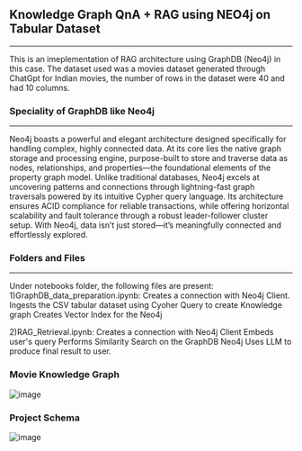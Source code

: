 ## Knowledge Graph QnA + RAG using NEO4j on Tabular Dataset
--------------------------------------------------------------------------------------------------------------------------
This is an imeplementation of RAG architecture using GraphDB (Neo4j) in this case.
The dataset used was a movies dataset generated through ChatGpt for Indian movies, the number of rows in the dataset were 40 and had 10 columns.

### Speciality of GraphDB like Neo4j
--------------------------------------------------------------------------------------------------------------------------
Neo4j boasts a powerful and elegant architecture designed specifically for handling complex, highly connected data. At its core lies the native graph storage and processing engine, purpose-built to store and traverse data as nodes, relationships, and properties—the foundational elements of the property graph model. Unlike traditional databases, Neo4j excels at uncovering patterns and connections through lightning-fast graph traversals powered by its intuitive Cypher query language. Its architecture ensures ACID compliance for reliable transactions, while offering horizontal scalability and fault tolerance through a robust leader-follower cluster setup. With Neo4j, data isn’t just stored—it’s meaningfully connected and effortlessly explored.

### Folders and Files
---------------------------------------------------------------------------------------------------------------------------
Under notebooks folder, the following files are present:
1)GraphDB_data_preparation.ipynb:  Creates a connection with Neo4j Client.
                                   Ingests the CSV tabular dataset using Cyoher Query to create Knowledge graph
                                   Creates Vector Index for the Neo4j

2)RAG_Retrieval.ipynb:    Creates a connection with Neo4j Client
                          Embeds user's query
                          Performs Similarity Search on the GraphDB Neo4j
                          Uses LLM to produce final result to user.
                          

### Movie Knowledge Graph

![image](https://github.com/user-attachments/assets/b26334f8-78b9-4891-8951-e2d5078c0086)

### Project Schema 

![image](https://github.com/user-attachments/assets/71184a8e-4e4c-445e-8273-0228094e34fc)



